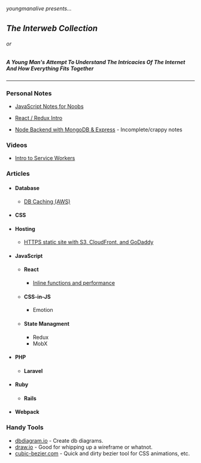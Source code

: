 ###### *youngmanalive presents...*

## *The Interweb Collection*

###### or

##### *A Young Man's Attempt To Understand The Intricacies Of The Internet And How Everything Fits Together*
---

### Personal Notes

- [JavaScript Notes for Noobs](./javascript/js_intro.md)

- [React / Redux Intro](./javascript/react/react_intro.md)

- [Node Backend with MongoDB & Express](./javascript/node/node_backend.md) - Incomplete/crappy notes

### Videos
- [Intro to Service Workers](https://youtu.be/jVfXiv03y5c)

### Articles
- #### Database
  - [DB Caching (AWS)](https://aws.amazon.com/caching/database-caching/)
- #### CSS
- #### Hosting
  - [HTTPS static site with S3, CloudFront, and GoDaddy](https://medium.com/@brodartec/hosting-a-static-site-with-https-enabled-using-aws-s3-cloudfront-and-godaddy-826dae41fdc6)

- #### JavaScript
  - #### React
    - [Inline functions and performance](https://cdb.reacttraining.com/react-inline-functions-and-performance-bdff784f5578)
  - #### CSS-in-JS
    - Emotion
  - #### State Managment
    - Redux
    - MobX

- #### PHP
  - #### Laravel

- #### Ruby
  - #### Rails

- #### Webpack

### Handy Tools
- [dbdiagram.io](https://aws.amazon.com/caching/database-caching/) - Create db diagrams.
- [draw.io](https://www.draw.io/) - Good for whipping up a wireframe or whatnot.
- [cubic-bezier.com](http://cubic-bezier.com) - Quick and dirty bezier tool for CSS animations, etc.


